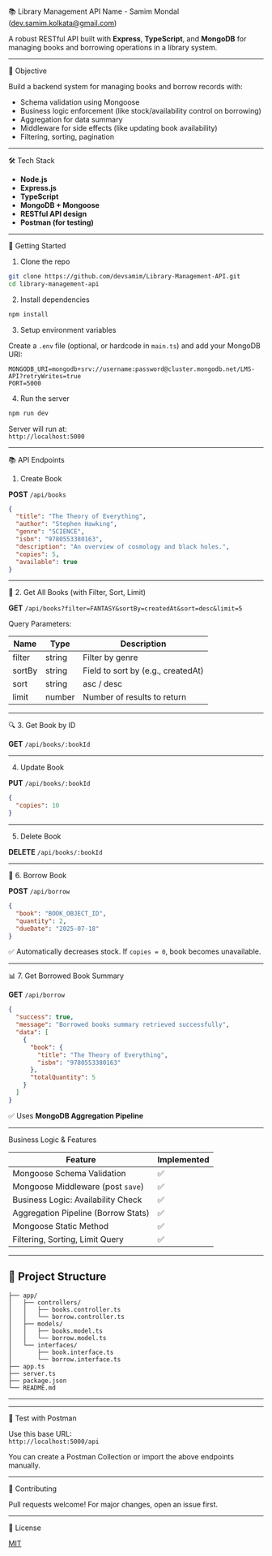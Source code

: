📚 Library Management API
Name - Samim Mondal (dev.samim.kolkata@gmail.com)

A robust RESTful API built with **Express**, **TypeScript**, and **MongoDB** for managing books and borrowing operations in a library system.

---

🎯 Objective

Build a backend system for managing books and borrow records with:

- Schema validation using Mongoose
- Business logic enforcement (like stock/availability control on borrowing)
- Aggregation for data summary
- Middleware for side effects (like updating book availability)
- Filtering, sorting, pagination

---

🛠️ Tech Stack

- **Node.js**
- **Express.js**
- **TypeScript**
- **MongoDB + Mongoose**
- **RESTful API design**
- **Postman (for testing)**

---

🚀 Getting Started

1. Clone the repo

```bash
git clone https://github.com/devsamim/Library-Management-API.git
cd library-management-api
```

2. Install dependencies

```bash
npm install
```

3. Setup environment variables

Create a `.env` file (optional, or hardcode in `main.ts`) and add your MongoDB URI:

```env
MONGODB_URI=mongodb+srv://username:password@cluster.mongodb.net/LMS-API?retryWrites=true
PORT=5000
```

4. Run the server

```bash
npm run dev
```

Server will run at:  
`http://localhost:5000`

---

📚 API Endpoints

1.  Create Book

**POST** `/api/books`

```json
{
  "title": "The Theory of Everything",
  "author": "Stephen Hawking",
  "genre": "SCIENCE",
  "isbn": "9780553380163",
  "description": "An overview of cosmology and black holes.",
  "copies": 5,
  "available": true
}
```

---

📖 2. Get All Books (with Filter, Sort, Limit)

**GET** `/api/books?filter=FANTASY&sortBy=createdAt&sort=desc&limit=5`

Query Parameters:

| Name   | Type   | Description                        |
| ------ | ------ | ---------------------------------- |
| filter | string | Filter by genre                    |
| sortBy | string | Field to sort by (e.g., createdAt) |
| sort   | string | asc / desc                         |
| limit  | number | Number of results to return        |

---

🔍 3. Get Book by ID

**GET** `/api/books/:bookId`

---

4.  Update Book

**PUT** `/api/books/:bookId`

```json
{
  "copies": 10
}
```

---

5. Delete Book

**DELETE** `/api/books/:bookId`

---

🔄 6. Borrow Book

**POST** `/api/borrow`

```json
{
  "book": "BOOK_OBJECT_ID",
  "quantity": 2,
  "dueDate": "2025-07-18"
}
```

✅ Automatically decreases stock. If `copies = 0`, book becomes unavailable.

---

📊 7. Get Borrowed Book Summary

**GET** `/api/borrow`

```json
{
  "success": true,
  "message": "Borrowed books summary retrieved successfully",
  "data": [
    {
      "book": {
        "title": "The Theory of Everything",
        "isbn": "9780553380163"
      },
      "totalQuantity": 5
    }
  ]
}
```

✅ Uses **MongoDB Aggregation Pipeline**

---

Business Logic & Features

| Feature                             | Implemented |
| ----------------------------------- | ----------- |
| Mongoose Schema Validation          | ✅          |
| Mongoose Middleware (post `save`)   | ✅          |
| Business Logic: Availability Check  | ✅          |
| Aggregation Pipeline (Borrow Stats) | ✅          |
| Mongoose Static Method              | ✅          |
| Filtering, Sorting, Limit Query     | ✅          |

---

## 📁 Project Structure

```
├── app/
│   ├── controllers/
│   │   ├── books.controller.ts
│   │   └── borrow.controller.ts
│   ├── models/
│   │   ├── books.model.ts
│   │   └── borrow.model.ts
│   └── interfaces/
│       ├── book.interface.ts
│       └── borrow.interface.ts
├── app.ts
├── server.ts
├── package.json
└── README.md
```

---

---

🧪 Test with Postman

Use this base URL:  
`http://localhost:5000/api`

You can create a Postman Collection or import the above endpoints manually.

---

🤝 Contributing

Pull requests welcome! For major changes, open an issue first.

---

📄 License

[MIT](LICENSE)
